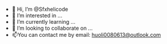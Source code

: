 - 👋 Hi, I’m @Sfxhelicode
- 👀 I’m interested in ...
- 🌱 I’m currently learning ...
- 💞️ I’m looking to collaborate on ...
- 📫You can contact me by email: huoli0080613@outlook.com

<!---
shakhama/shakhama is a ✨ special ✨ repository because its `README.md` (this file) appears on your GitHub profile.
You can click the Preview link to take a look at your changes.
--->
